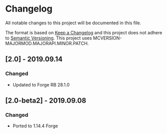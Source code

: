# Changelog
All notable changes to this project will be documented in this file.

The format is based on [Keep a Changelog](http://keepachangelog.com/en/1.0.0/) and this project does not adhere to [Semantic Versioning](http://semver.org/spec/v2.0.0.html).
This project uses MCVERSION-MAJORMOD.MAJORAPI.MINOR.PATCH.

## [2.0] - 2019.09.14
### Changed
- Updated to Forge RB 28.1.0

## [2.0-beta2] - 2019.09.08
### Changed
- Ported to 1.14.4 Forge